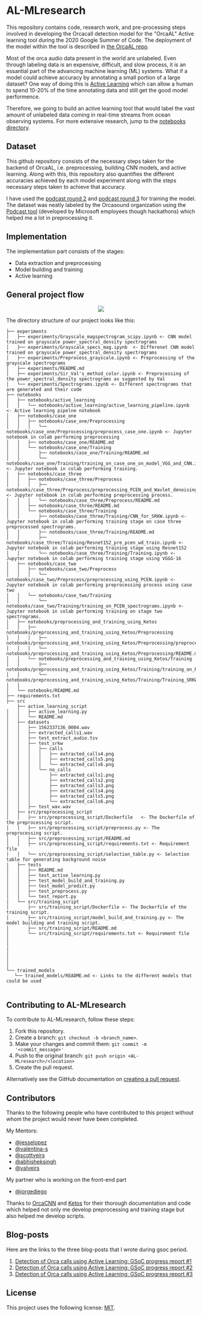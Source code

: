 # AL-MLresearch
This repository contains code, research work, and pre-processing steps involved in developing the Orcacall detection model for the "OrcaAL" Active learning tool during the 2020 Google Summer of Code. The deployment of the model within the tool is described in [the OrcaAL repo](https://orcasound.github.io/orcaal/).

Most of the orca audio data present in the world are unlabeled. Even through labeling data is an expensive, difficult, and slow process, it is an essantial part of the advancing machine learning (ML) systems. What if a model could achieve accuracy by annotating a small portion of a large dataset? One way of doing this is [Active Learning](https://en.wikipedia.org/wiki/Active_learning_(machine_learning)) which can allow a human to spend 10-20% of the time annotating data and still get the good model performence.

Therefore, we going to build an active learning tool that would label the vast amount of unlabeled data coming in real-time streams from ocean observing systems.
For more extensive research, jump to the [notebooks directory](https://github.com/orcasound/orcaal-research/tree/master/notebooks).

## Dataset 

This github repository consists of the necessary steps taken for the backend of OrcaAL, i.e. preprocessing, building CNN models, and active learning. Along with this, this repository also quantifies the different accuracies achieved by each model experiment along with the steps necessary steps taken to achieve that accuracy.

I have used the [podcast round 2](https://github.com/orcasound/orcadata/wiki/Pod.Cast-data-archive#OrcasoundLab07052019_PodCastRound2) and [podcast round 3](https://github.com/orcasound/orcadata/wiki/Pod.Cast-data-archive#OrcasoundLab09272017_PodCastRound3) for training the model. The dataset was neatly labeled by the Orcasound organization using the [Podcast tool](https://github.com/orcasound/orcalabel-podcast) (developed by Microsoft employees though hackathons) which helped me a lot in preprocessing it.

## Implementation

The implementation part consists of the stages:
- Data extraction and preprocessing 
- Model building and training
- Active learning

## General project flow 


<p align = "center">
<img src = 
     /assets/general_stage.png>
</p>

The directory structure of our project looks like this: 

```
├── experiments
│   ├── experiments/Grayscale_magspectrogram_scipy.ipynb <- CNN model trained on grayscale power_spectral_density spectrograms
│   ├── experiments/Grayscale_specs_mag.ipynb  <- Differenet CNN model trained on grayscale power_spectral_density spectrograms
│   ├── experiments/Preprocess_grayscale.ipynb <- Preprocessing of the grayscale spectrograms
│   ├── experiments/README.md
│   ├── experiments/Sir_Val's_method_color.ipynb <- Preprocessing of the power_spectral_density spectrograms as suggested by Val
│   └── experiments/Spectrograms.ipynb <- Different spectrograms that are generated and their code
├── notebooks
│   ├── notebooks/active_learning
│   │   └── notebooks/active_learning/active_learning_pipeline.ipynb <- Active learning pipelne notebook
│   ├── notebooks/case_one
│   │   ├── notebooks/case_one/Preprocessing 
│   │   │   └── notebooks/case_one/Preprocessing/preprocess_case_one.ipynb <- Jupyter notebook in colab performing preprocessing
│   │   ├── notebooks/case_one/README.md
│   │   └── notebooks/case_one/Training
│   │       ├── notebooks/case_one/Training/README.md
│   │       └── notebooks/case_one/Training/training_on_case_one_on_model_VGG_and_CNN.ipynb <- Jupyter notebook in colab performing training.
│   ├── notebooks/case_three
│   │   ├── notebooks/case_three/Preprocess
│   │   │   ├── notebooks/case_three/Preprocess/preprocessing_PCEN_and_Wavlet_denoising.ipynb <- Jupyter notebook in colab performing preprocessing process.
│   │   │   └── notebooks/case_three/Preprocess/README.md
│   │   ├── notebooks/case_three/README.md
│   │   └── notebooks/case_three/Training
│   │       ├── notebooks/case_three/Training/CNN_for_SRKW.ipynb <- Jupyter notebook in colab performing training stage on case three preprocessed spectrograms.
│   │       ├── notebooks/case_three/Training/README.md
│   │       ├── notebooks/case_three/Training/Resnet152_pre_pcen_wd_train.ipynb <- Jupyter notebook in colab performing training stage using Resnet152
│   │       └── notebooks/case_three/Training/Training.ipynb <- Jupyter notebook in colab performing training stage using VGGG-16
│   ├── notebooks/case_two
│   │   ├── notebooks/case_two/Preprocess
│   │   │   └── notebooks/case_two/Preprocess/preprocessing_using_PCEN.ipynb <- Jupyter notebook in colab performing preprocessing process using case two
│   │   └── notebooks/case_two/Training
│   │       └── notebooks/case_two/Training/training_on_PCEN_spectrograms.ipynb <- Jupyter notebook in colab performing training on stage two spectrograms.
│   ├── notebooks/preprocessing_and_training_using_Ketos
│   │   ├── notebooks/preprocessing_and_training_using_Ketos/Preprocessing
│   │   │   ├── notebooks/preprocessing_and_training_using_Ketos/Preprocessing/preprocessing_using_Ketos.ipynb 
│   │   │   └── notebooks/preprocessing_and_training_using_Ketos/Preprocessing/README.md
│   │   └── notebooks/preprocessing_and_training_using_Ketos/Training
│   │       ├── notebooks/preprocessing_and_training_using_Ketos/Training/training_on_RNN_using_Ketos.ipynb
│   │       └── notebooks/preprocessing_and_training_using_Ketos/Training/Training_SRKWs_Ketos.ipynb
│   │    
│   └── notebooks/README.md
├── requirements.txt
├── src
    ├── active_learning_script
│   │   ├── active_learning.py
│   │   └── README.md
│   ├── datasets
│   │   ├── 1562337136_0004.wav
│   │   ├── extracted_calls1.wav
│   │   ├── test_extract_audio.tsv
│   │   ├── test_srkw
│   │   │   ├── calls
│   │   │   │   ├── extracted_calls4.png
│   │   │   │   ├── extracted_calls5.png
│   │   │   │   └── extracted_calls6.png
│   │   │   └── no_calls
│   │   │       ├── extracted_calls1.png
│   │   │       ├── extracted_calls2.png
│   │   │       ├── extracted_calls3.png
│   │   │       ├── extracted_calls4.png
│   │   │       ├── extracted_calls5.png
│   │   │       └── extracted_calls6.png
│   │   ├── test_wav.wav
│   ├── src/preprocessing_script
│   │   ├── src/preprocessing_script/Dockerfile   <- The Dockerfile of the preprocessing script. 
│   │   ├── src/preprocessing_script/preprocess.py <- The preprocessing script. 
│   │   ├── src/preprocessing_script/README.md  
│   │   ├── src/preprocessing_script/requirements.txt <- Requirement file
│   │   └── src/preprocessing_script/selection_table.py <- Selection table for generating background noise
|   ├── tests
│   │   ├── README.md
│   │   ├── test_active_learning.py
│   │   ├── test_model_build_and_training.py
│   │   ├── test_model_predict.py
│   │   ├── test_preprocess.py
│   |   └── test_report.py
|   └── src/training_script
│       ├── src/training_script/Dockerfile <- The Dockerfile of the training script. 
│       ├── src/training_script/model_build_and_training.py <- The model building and training script.
│       ├── src/training_script/README.md
│       └── src/training_script/requirements.txt <- Requirement file
│   
│   
|
│
│   
│
└── trained_models
   └── trained_models/README.md <- Links to the different models that could be used


```


## Contributing to AL-MLresearch
<!--- If your README is long or you have some specific process or steps you want contributors to follow, consider creating a separate CONTRIBUTING.md file--->
To contribute to AL-MLresearch, follow these steps:

1. Fork this repository.
2. Create a branch: `git checkout -b <branch_name>`.
3. Make your changes and commit them: `git commit -m '<commit_message>'`
4. Push to the original branch: `git push origin <AL-MLresearch>/<location>`
5. Create the pull request.

Alternatively see the GitHub documentation on [creating a pull request](https://help.github.com/en/github/collaborating-with-issues-and-pull-requests/creating-a-pull-request).

## Contributors

Thanks to the following people who have contributed to this project without whom the project would never have been completed.

My Mentors:
 * [@jesselopez](https://github.com/yosoyjay)
 * [@valentina-s](https://github.com/valentina-s) 
 * [@scottveirs](https://github.com/scottveirs) 
 * [@abhisheksingh](https://github.com/ZER-0-NE)
 * [@valveirs](https://github.com/veirs)

My partner who is working on the front-end part
 * [@jorgediego](https://github.com/jd-rs)

Thanks to [OrcaCNN](https://github.com/axiom-data-science/OrcaCNN) and [Ketos](https://gitlab.meridian.cs.dal.ca/public_projects/ketos) for their thorough documentation and code which helped not only me develop preprocessing and training stage but also helped me develop scripts.

## Blog-posts
Here are the links to the three blog-posts that I wrote during gsoc period.
 1. [Detection of Orca calls using Active Learning: GSoC progress report #1](http://www.orcasound.net/2020/07/03/detection-of-orca-calls-using-active-learning/)
 2. [Detection of Orca calls using Active Learning: GSoC progress report #2](http://www.orcasound.net/2020/08/02/detection-of-orca-calls-using-active-learning-gsoc-progress-report-2/)
 3. [Detection of Orca calls using Active Learning: GSoC progress report #3](http://www.orcasound.net/2020/08/26/detection-of-orca-calls-using-active-learning-gsoc-progress-report-3/)
 
## License
<!--- If you're not sure which open license to use see https://choosealicense.com/--->

This project uses the following license: [MIT](https://choosealicense.com/licenses/mit/#).
